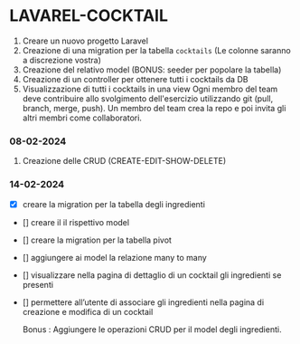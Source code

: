 # LAVAREL-COCKTAIL

1. Creare un nuovo progetto Laravel
2. Creazione di una migration per la tabella `cocktails` (Le colonne saranno a discrezione vostra)
3. Creazione del relativo model (BONUS: seeder per popolare la tabella)
4. Creazione di un controller per ottenere tutti i cocktails da DB
5. Visualizzazione di tutti i cocktails in una view
   Ogni membro del team deve contribuire allo svolgimento dell'esercizio utilizzando git
   (pull, branch, merge, push).
   Un membro del team crea la repo e poi invita gli altri membri come collaboratori.

### 08-02-2024

1. Creazione delle CRUD (CREATE-EDIT-SHOW-DELETE)

### 14-02-2024

-   [x] creare la migration per la tabella degli ingredienti
-   [] creare il il rispettivo model
-   [] creare la migration per la tabella pivot
-   [] aggiungere ai model la relazione many to many
-   [] visualizzare nella pagina di dettaglio di un cocktail gli ingredienti se presenti
-   [] permettere all’utente di associare gli ingredienti nella pagina di creazione e modifica di un cocktail

    Bonus : Aggiungere le operazioni CRUD per il model degli ingredienti.
